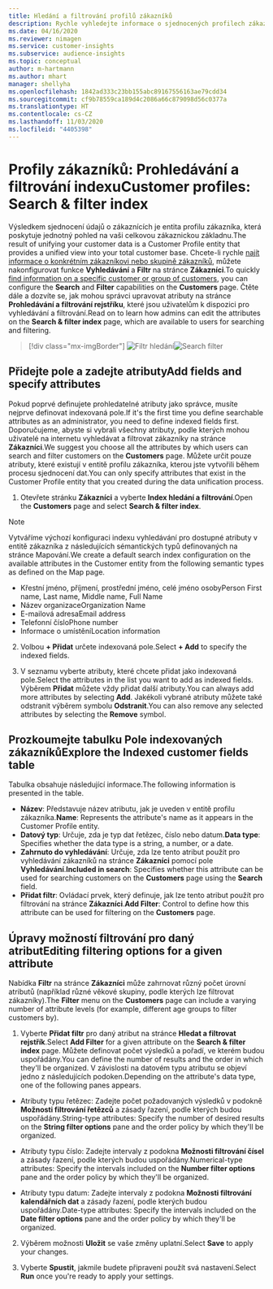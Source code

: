 ```yaml
---
title: Hledání a filtrování profilů zákazníků
description: Rychle vyhledejte informace o sjednocených profilech zákazníků a filtrujte zadané atributy.
ms.date: 04/16/2020
ms.reviewer: nimagen
ms.service: customer-insights
ms.subservice: audience-insights
ms.topic: conceptual
author: m-hartmann
ms.author: mhart
manager: shellyha
ms.openlocfilehash: 1842ad333c23bb155abc89167556163ae79cdd34
ms.sourcegitcommit: cf9b78559ca189d4c2086a66c879098d56c0377a
ms.translationtype: HT
ms.contentlocale: cs-CZ
ms.lasthandoff: 11/03/2020
ms.locfileid: "4405398"
---
```

# <a name="customer-profiles-search--filter-index"></a><span data-ttu-id="13403-103">Profily zákazníků: Prohledávání a filtrování indexu</span><span class="sxs-lookup"><span data-stu-id="13403-103">Customer profiles: Search & filter index</span></span>

<span data-ttu-id="13403-104">Výsledkem sjednocení údajů o zákaznících je entita profilu zákazníka, která poskytuje jednotný pohled na vaši celkovou zákaznickou základnu.</span><span class="sxs-lookup"><span data-stu-id="13403-104">The result of unifying your customer data is a Customer Profile entity that provides a unified view into your total customer base.</span></span> <span data-ttu-id="13403-105">Chcete-li rychle [najít informace o konkrétním zákazníkovi nebo skupině zákazníků](customer-profiles.md), můžete nakonfigurovat funkce **Vyhledávání** a **Filtr** na stránce **Zákazníci**.</span><span class="sxs-lookup"><span data-stu-id="13403-105">To quickly [find information on a specific customer or group of customers](customer-profiles.md), you can configure the **Search** and **Filter** capabilities on the **Customers** page.</span></span> <span data-ttu-id="13403-106">Čtěte dále a dozvíte se, jak mohou správci upravovat atributy na stránce **Prohledávání a filtrování rejstříku**, které jsou uživatelům k dispozici pro vyhledávání a filtrování.</span><span class="sxs-lookup"><span data-stu-id="13403-106">Read on to learn how admins can edit the attributes on the **Search & filter index** page, which are available to users for searching and filtering.</span></span>

> [!div class="mx-imgBorder"]
> <span data-ttu-id="13403-107">![Filtr hledání](media/search-filter.png "Filtr hledání")</span><span class="sxs-lookup"><span data-stu-id="13403-107">![Search filter](media/search-filter.png "Search filter")</span></span>

## <a name="add-fields-and-specify-attributes"></a><span data-ttu-id="13403-108">Přidejte pole a zadejte atributy</span><span class="sxs-lookup"><span data-stu-id="13403-108">Add fields and specify attributes</span></span>

<span data-ttu-id="13403-109">Pokud poprvé definujete prohledatelné atributy jako správce, musíte nejprve definovat indexovaná pole.</span><span class="sxs-lookup"><span data-stu-id="13403-109">If it's the first time you define searchable attributes as an administrator, you need to define indexed fields first.</span></span> <span data-ttu-id="13403-110">Doporučujeme, abyste si vybrali všechny atributy, podle kterých mohou uživatelé na internetu vyhledávat a filtrovat zákazníky na stránce **Zákazníci**.</span><span class="sxs-lookup"><span data-stu-id="13403-110">We suggest you choose all the attributes by which users can search and filter customers on the **Customers** page.</span></span> <span data-ttu-id="13403-111">Můžete určit pouze atributy, které existují v entitě profilu zákazníka, kterou jste vytvořili během procesu sjednocení dat.</span><span class="sxs-lookup"><span data-stu-id="13403-111">You can only specify attributes that exist in the Customer Profile entity that you created during the data unification process.</span></span>

1. <span data-ttu-id="13403-112">Otevřete stránku **Zákazníci** a vyberte **Index hledání a filtrování**.</span><span class="sxs-lookup"><span data-stu-id="13403-112">Open the **Customers** page and select **Search & filter index**.</span></span>

> [!NOTE]
> <span data-ttu-id="13403-113">Vytváříme výchozí konfiguraci indexu vyhledávání pro dostupné atributy v entitě zákazníka z následujících sémantických typů definovaných na stránce Mapování.</span><span class="sxs-lookup"><span data-stu-id="13403-113">We create a default search index configuration on the available attributes in the Customer entity from the following semantic types as defined on the Map page.</span></span>
> - <span data-ttu-id="13403-114">Křestní jméno, příjmení, prostřední jméno, celé jméno osoby</span><span class="sxs-lookup"><span data-stu-id="13403-114">Person First name, Last name, Middle name, Full Name</span></span>
> - <span data-ttu-id="13403-115">Název organizace</span><span class="sxs-lookup"><span data-stu-id="13403-115">Organization Name</span></span>
> - <span data-ttu-id="13403-116">E-mailová adresa</span><span class="sxs-lookup"><span data-stu-id="13403-116">Email address</span></span>
> - <span data-ttu-id="13403-117">Telefonní číslo</span><span class="sxs-lookup"><span data-stu-id="13403-117">Phone number</span></span>
> - <span data-ttu-id="13403-118">Informace o umístění</span><span class="sxs-lookup"><span data-stu-id="13403-118">Location information</span></span>

2. <span data-ttu-id="13403-119">Volbou **+ Přidat** určete indexovaná pole.</span><span class="sxs-lookup"><span data-stu-id="13403-119">Select **+ Add** to specify the indexed fields.</span></span>

3. <span data-ttu-id="13403-120">V seznamu vyberte atributy, které chcete přidat jako indexovaná pole.</span><span class="sxs-lookup"><span data-stu-id="13403-120">Select the attributes in the list you want to add as indexed fields.</span></span> <span data-ttu-id="13403-121">Výběrem **Přidat** můžete vždy přidat další atributy.</span><span class="sxs-lookup"><span data-stu-id="13403-121">You can always add more attributes by selecting **Add**.</span></span> <span data-ttu-id="13403-122">Jakékoli vybrané atributy můžete také odstranit výběrem symbolu **Odstranit**.</span><span class="sxs-lookup"><span data-stu-id="13403-122">You can also remove any selected attributes by selecting the **Remove** symbol.</span></span>

## <a name="explore-the-indexed-customer-fields-table"></a><span data-ttu-id="13403-123">Prozkoumejte tabulku Pole indexovaných zákazníků</span><span class="sxs-lookup"><span data-stu-id="13403-123">Explore the Indexed customer fields table</span></span>

<span data-ttu-id="13403-124">Tabulka obsahuje následující informace.</span><span class="sxs-lookup"><span data-stu-id="13403-124">The following information is presented in the table.</span></span>

- <span data-ttu-id="13403-125">**Název**: Představuje název atributu, jak je uveden v entitě profilu zákazníka.</span><span class="sxs-lookup"><span data-stu-id="13403-125">**Name**: Represents the attribute's name as it appears in the Customer Profile entity.</span></span>
- <span data-ttu-id="13403-126">**Datový typ**: Určuje, zda je typ dat řetězec, číslo nebo datum.</span><span class="sxs-lookup"><span data-stu-id="13403-126">**Data type**: Specifies whether the data type is a string, a number, or a date.</span></span>
- <span data-ttu-id="13403-127">**Zahrnuto do vyhledávání**: Určuje, zda lze tento atribut použít pro vyhledávání zákazníků na stránce **Zákazníci** pomocí pole **Vyhledávání**.</span><span class="sxs-lookup"><span data-stu-id="13403-127">**Included in search**: Specifies whether this attribute can be used for searching customers on the **Customers** page using the **Search** field.</span></span>
- <span data-ttu-id="13403-128">**Přidat filtr**: Ovládací prvek, který definuje, jak lze tento atribut použít pro filtrování na stránce **Zákazníci**.</span><span class="sxs-lookup"><span data-stu-id="13403-128">**Add Filter**: Control to define how this attribute can be used for filtering on the **Customers** page.</span></span>

## <a name="editing-filtering-options-for-a-given-attribute"></a><span data-ttu-id="13403-129">Úpravy možností filtrování pro daný atribut</span><span class="sxs-lookup"><span data-stu-id="13403-129">Editing filtering options for a given attribute</span></span>

<span data-ttu-id="13403-130">Nabídka **Filtr** na stránce **Zákazníci** může zahrnovat různý počet úrovní atributů (například různé věkové skupiny, podle kterých lze filtrovat zákazníky).</span><span class="sxs-lookup"><span data-stu-id="13403-130">The **Filter** menu on the **Customers** page can include a varying number of attribute levels (for example, different age groups to filter customers by).</span></span>

1. <span data-ttu-id="13403-131">Vyberte **Přidat filtr** pro daný atribut na stránce **Hledat a filtrovat rejstřík**.</span><span class="sxs-lookup"><span data-stu-id="13403-131">Select **Add Filter** for a given attribute on the **Search & filter index** page.</span></span> <span data-ttu-id="13403-132">Můžete definovat počet výsledků a pořadí, ve kterém budou uspořádány.</span><span class="sxs-lookup"><span data-stu-id="13403-132">You can define the number of results and the order in which they'll be organized.</span></span> <span data-ttu-id="13403-133">V závislosti na datovém typu atributu se objeví jedno z následujících podoken.</span><span class="sxs-lookup"><span data-stu-id="13403-133">Depending on the attribute's data type, one of the following panes appears.</span></span>

- <span data-ttu-id="13403-134">Atributy typu řetězec: Zadejte počet požadovaných výsledků v podokně **Možnosti filtrování řetězců** a zásady řazení, podle kterých budou uspořádány.</span><span class="sxs-lookup"><span data-stu-id="13403-134">String-type attributes: Specify the number of desired results on the **String filter options** pane and the order policy by which they'll be organized.</span></span>

- <span data-ttu-id="13403-135">Atributy typu číslo: Zadejte intervaly z podokna **Možnosti filtrování čísel** a zásady řazení, podle kterých budou uspořádány.</span><span class="sxs-lookup"><span data-stu-id="13403-135">Numerical-type attributes: Specify the intervals included on the **Number filter options** pane and the order policy by which they'll be organized.</span></span>

- <span data-ttu-id="13403-136">Atributy typu datum: Zadejte intervaly z podokna **Možnosti filtrování kalendářních dat** a zásady řazení, podle kterých budou uspořádány.</span><span class="sxs-lookup"><span data-stu-id="13403-136">Date-type attributes:  Specify the intervals included on the **Date filter options** pane and the order policy by which they'll be organized.</span></span>

2. <span data-ttu-id="13403-137">Výběrem možnosti **Uložit** se vaše změny uplatní.</span><span class="sxs-lookup"><span data-stu-id="13403-137">Select **Save** to apply your changes.</span></span>

3. <span data-ttu-id="13403-138">Vyberte **Spustit**, jakmile budete připraveni použít svá nastavení.</span><span class="sxs-lookup"><span data-stu-id="13403-138">Select **Run** once you're ready to apply your settings.</span></span>
